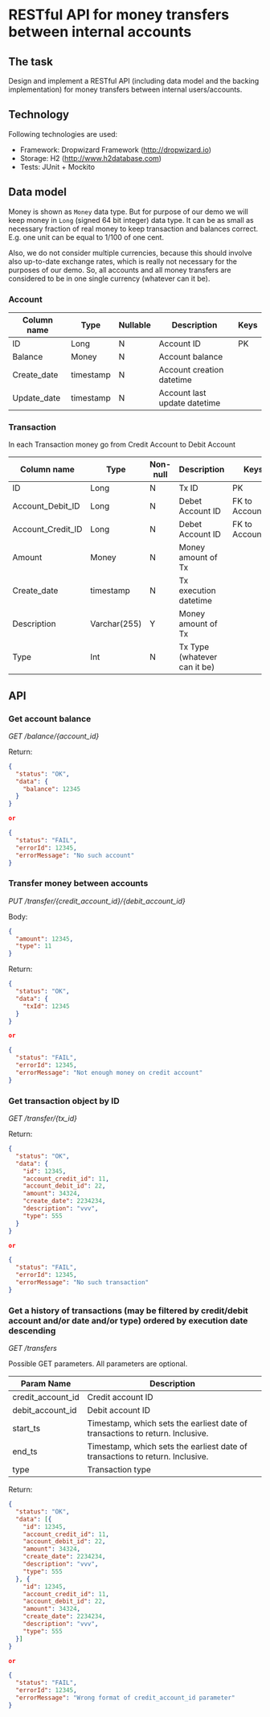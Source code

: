 # RESTful API for money transfers between internal accounts

## The task

Design and implement a RESTful API (including data model and the backing implementation) 
for money transfers between internal users/accounts.

## Technology

Following technologies are used:
 - Framework: Dropwizard Framework (http://dropwizard.io)
 - Storage: H2 (http://www.h2database.com)
 - Tests: JUnit + Mockito

## Data model

Money is shown as `Money` data type. But for purpose of our demo we will
keep money in `Long` (signed 64 bit integer) data type. It can be as small
 as necessary fraction of real money to keep transaction and balances correct.
E.g. one unit can be equal to 1/100 of one cent.
 
Also, we do not consider multiple currencies, because this should involve 
also up-to-date exchange rates, which is really not necessary for the purposes 
of our demo. So, all accounts and all money transfers are considered to be in 
 one single currency (whatever can it be).

### Account

| Column name | Type | Nullable | Description | Keys |
| --- | --- | --- | --- | --- |
| ID | Long | N | Account ID | PK |
| Balance | Money | N | Account balance |  |
| Create_date | timestamp | N | Account creation datetime |  |
| Update_date | timestamp | N | Account last update datetime |  |

### Transaction

In each Transaction money go from Credit Account to Debit Account

| Column name | Type | Non-null | Description | Keys |
| --- | --- | --- | --- | --- |
| ID | Long | N | Tx ID | PK |
| Account_Debit_ID | Long | N | Debet Account ID | FK to Account.ID |
| Account_Credit_ID | Long | N | Debet Account ID | FK to Account.ID |
| Amount | Money | N | Money amount of Tx |  |
| Create_date | timestamp | N | Tx execution datetime |  |
| Description | Varchar(255) | Y | Money amount of Tx |  |
| Type | Int | N | Tx Type (whatever can it be) |  |

## API

### Get account balance

*GET /balance/{account_id}*

Return:
 
``` json
{
  "status": "OK",
  "data": {
    "balance": 12345
  }  
}

or

{
  "status": "FAIL",
  "errorId": 12345, 
  "errorMessage": "No such account"
}
```

### Transfer money between accounts

*PUT /transfer/{credit_account_id}/{debit_account_id}*

Body:

``` json
{
  "amount": 12345,
  "type": 11
}
```

Return:

``` json
{
  "status": "OK",
  "data": {
    "txId": 12345
  }  
}

or

{
  "status": "FAIL",
  "errorId": 12345, 
  "errorMessage": "Not enough money on credit account"
}
```

### Get transaction object by ID

*GET /transfer/{tx_id}*

Return:
 
``` json
{
  "status": "OK",
  "data": {
    "id": 12345,
    "account_credit_id": 11,
    "account_debit_id": 22,
    "amount": 34324,
    "create_date": 2234234,
    "description": "vvv",
    "type": 555
  }  
}

or

{
  "status": "FAIL",
  "errorId": 12345, 
  "errorMessage": "No such transaction"
}
```

### Get a history of transactions (may be filtered by credit/debit account and/or date and/or type) ordered by execution date descending

*GET /transfers*

Possible GET parameters. All parameters are optional. 

|Param Name| Description |
| --- | --- |
| credit_account_id| Credit account ID |
| debit_account_id| Debit account ID |
| start_ts | Timestamp, which sets the earliest date of transactions to return. Inclusive. |
| end_ts | Timestamp, which sets the earliest date of transactions to return. Inclusive. |
| type | Transaction type |

Return: 
``` json
{
  "status": "OK",
  "data": [{
    "id": 12345,
    "account_credit_id": 11,
    "account_debit_id": 22,
    "amount": 34324,
    "create_date": 2234234,
    "description": "vvv",
    "type": 555
  }, {
    "id": 12345,
    "account_credit_id": 11,
    "account_debit_id": 22,
    "amount": 34324,
    "create_date": 2234234,
    "description": "vvv",
    "type": 555
  }]
}

or

{
  "status": "FAIL",
  "errorId": 12345, 
  "errorMessage": "Wrong format of credit_account_id parameter"
}
```